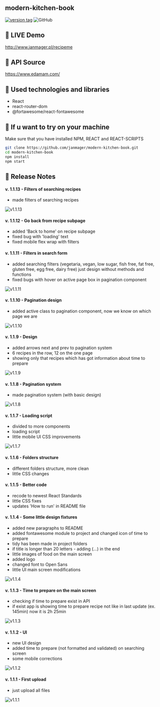 ## modern-kitchen-book

[![version tag](https://img.shields.io/badge/version-1.1.13-brightgreen.svg)](https://github.com/janmager/modern-kitchen-book)
![GitHub](https://img.shields.io/github/license/janmager/modern-kitchen-book)

## 🍉 LIVE Demo

http://www.janmager.pl/recipeme

## 🍲 API Source

https://www.edamam.com/

## 🍫 Used technologies and libraries

- React
- react-router-dom
- @fortawesome/react-fontawesome

## 🍰 If u want to try on your machine

Make sure that you have installed NPM, REACT and REACT-SCRIPTS

```sh
git clone https://github.com/janmager/modern-kitchen-book.git
cd modern-kitchen-book
npm install
npm start
```

## 🥪 Release Notes

#### v. 1.1.13 - Filters of searching recipes

- made filters of searching recipes

![v1.1.13](https://raw.githubusercontent.com/janmager/modern-kitchen-book/master/img/v1-13.png)

#### v. 1.1.12 - Go back from recipe subpage

- added 'Back to home' on recipe subpage
- fixed bug with 'loading' text
- fixed mobile flex wrap with filters

#### v. 1.1.11 - Filters in search form

- added searching filters (vegetaria, vegan, low sugar, fish free, fat free, gluten free, egg free, dairy free) just design without methods and functions
- fixed bugs with hover on active page box in pagination component

![v1.1.11](https://raw.githubusercontent.com/janmager/modern-kitchen-book/master/img/v1-11.png)

#### v. 1.1.10 - Pagination design

- added active class to pagination component, now we know on which page we are

![v1.1.10](https://raw.githubusercontent.com/janmager/modern-kitchen-book/master/img/v1-10.png)

#### v. 1.1.9 - Design

- added arrows next and prev to pagination system
- 6 recipes in the row, 12 on the one page
- showing only that recipes which has got information about time to prepare 

![v1.1.9](https://raw.githubusercontent.com/janmager/modern-kitchen-book/master/img/v1-9.png)

#### v. 1.1.8 - Pagination system

- made pagination system (with basic design)

![v1.1.8](https://raw.githubusercontent.com/janmager/modern-kitchen-book/master/img/v1-8.png)


#### v. 1.1.7 - Loading script

- divided to more components
- loading script
- little mobile UI CSS improvements

![v1.1.7](https://raw.githubusercontent.com/janmager/modern-kitchen-book/master/img/v1-7.png)


#### v. 1.1.6 - Folders structure

- different folders structure, more clean
- little CSS changes

#### v. 1.1.5 - Better code

- recode to newest React Standards
- little CSS fixes
- updates 'How to run' in README file

#### v. 1.1.4 - Some little design fixtures

- added new paragraphs to README
- added fontawesome module to project and changed icon of time to prepare
- tidy has been made in project folders
- if title is longer than 20 letters - adding (...) in the end
- little images of food on the main screen
- added logo
- changed font to Open Sans
- little UI main screen modifications

![v1.1.4](https://raw.githubusercontent.com/janmager/modern-kitchen-book/master/img/v1-4.png)

#### v. 1.1.3 - Time to prepare on the main screen

- checking if time to prepare exist in API
- if exist app is showing time to prepare recipe not like in last update (ex. 145min) now it is 2h 25min

![v1.1.3](https://raw.githubusercontent.com/janmager/modern-kitchen-book/master/img/v1-3.png)

#### v. 1.1.2 - UI

- new UI design
- added time to prepare (not formatted and validated) on searching screen
- some mobile corrections

![v1.1.2](https://raw.githubusercontent.com/janmager/modern-kitchen-book/master/img/v1-2.png)

#### v. 1.1.1 - First upload

- just upload all files

![v1.1.1](https://raw.githubusercontent.com/janmager/modern-kitchen-book/master/img/v1-1.png)
